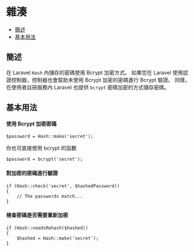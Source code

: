 # 雜湊

- [簡述](#introduction)
- [基本用法](#basic-usage)

<a name="introduction"></a>
## 簡述

在 Laravel `Hash` 內儲存的密碼使用 Bcrypt 加密方式。
如果您在 Laravel 使用認證控制器，控制器也會幫助未使用 Bcrypt 加密的密碼進行 Bcrypt 驗證。
同樣，在使用者註冊服務內 Laravel 也提供 `bcrypt` 密碼加密的方式儲存密碼。

<a name="basic-usage"></a>
## 基本用法

#### 使用 Bcrypt 加密密碼

	$password = Hash::make('secret');

你也可直接使用 bcrypt 的函數

	$password = bcrypt('secret');

#### 對加密的密碼進行驗證

	if (Hash::check('secret', $hashedPassword))
	{
		// The passwords match...
	}

#### 檢查密碼是否需要重新加密

	if (Hash::needsRehash($hashed))
	{
		$hashed = Hash::make('secret');
	}
